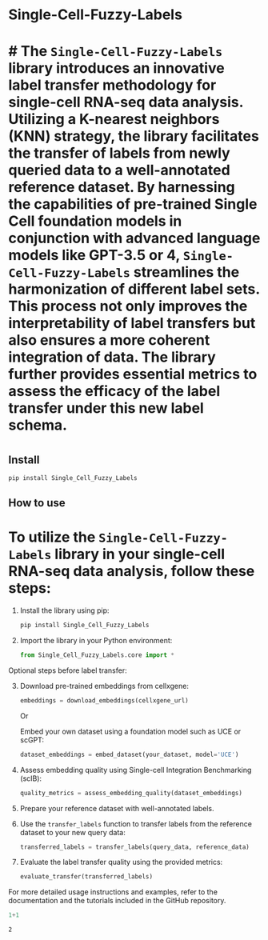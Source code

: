 # Single-Cell-Fuzzy-Labels


<!-- WARNING: THIS FILE WAS AUTOGENERATED! DO NOT EDIT! -->

# 

# \# The `Single-Cell-Fuzzy-Labels` library introduces an innovative label transfer methodology for single-cell RNA-seq data analysis. Utilizing a K-nearest neighbors (KNN) strategy, the library facilitates the transfer of labels from newly queried data to a well-annotated reference dataset. By harnessing the capabilities of pre-trained Single Cell foundation models in conjunction with advanced language models like GPT-3.5 or 4, `Single-Cell-Fuzzy-Labels` streamlines the harmonization of different label sets. This process not only improves the interpretability of label transfers but also ensures a more coherent integration of data. The library further provides essential metrics to assess the efficacy of the label transfer under this new label schema.

# 

# 

## Install

``` sh
pip install Single_Cell_Fuzzy_Labels
```

## How to use

# To utilize the `Single-Cell-Fuzzy-Labels` library in your single-cell RNA-seq data analysis, follow these steps:

1.  Install the library using pip:

    ``` sh
    pip install Single_Cell_Fuzzy_Labels
    ```

2.  Import the library in your Python environment:

    ``` python
    from Single_Cell_Fuzzy_Labels.core import *
    ```

Optional steps before label transfer:

3.  Download pre-trained embeddings from cellxgene:

    ``` python
    embeddings = download_embeddings(cellxgene_url)
    ```

    Or

    Embed your own dataset using a foundation model such as UCE or
    scGPT:

    ``` python
    dataset_embeddings = embed_dataset(your_dataset, model='UCE')
    ```

4.  Assess embedding quality using Single-cell Integration Benchmarking
    (scIB):

    ``` python
    quality_metrics = assess_embedding_quality(dataset_embeddings)
    ```

5.  Prepare your reference dataset with well-annotated labels.

6.  Use the `transfer_labels` function to transfer labels from the
    reference dataset to your new query data:

    ``` python
    transferred_labels = transfer_labels(query_data, reference_data)
    ```

7.  Evaluate the label transfer quality using the provided metrics:

    ``` python
    evaluate_transfer(transferred_labels)
    ```

For more detailed usage instructions and examples, refer to the
documentation and the tutorials included in the GitHub repository.

``` python
1+1
```

    2
